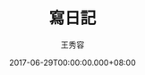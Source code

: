 ---
issue: 230
title: 寫日記
author: 王秀容
date: 2017-06-29T00:00:00.000+08:00
topic: 懷想
difficulty: 1
wikidata: Q98095627
wikidata_link: https://www.wikidata.org/wiki/Q98095627
---